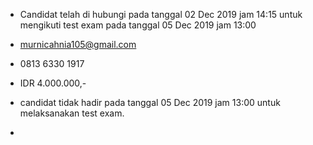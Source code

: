 - Candidat telah di hubungi pada tanggal 02 Dec 2019 jam 14:15 untuk mengikuti test exam pada tanggal 05 Dec 2019 jam 13:00

- murnicahnia105@gmail.com

- 0813 6330 1917

- IDR 4.000.000,-

- candidat tidak hadir pada tanggal 05 Dec 2019 jam 13:00 untuk melaksanakan test exam.

- 
